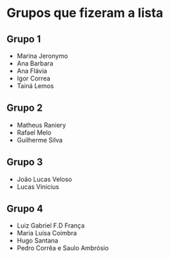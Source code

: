 # Grupos que fizeram a lista

## Grupo 1

* Marina Jeronymo
* Ana Barbara
* Ana Flávia
* Igor Correa
* Tainá Lemos

## Grupo 2
* Matheus Raniery
* Rafael Melo 
* Guilherme Silva

## Grupo 3
* João Lucas Veloso 
* Lucas Vinicius

## Grupo 4
* Luiz Gabriel F.D França
* Maria Luísa Coimbra
* Hugo Santana
* Pedro Corrêa e Saulo Ambrósio
